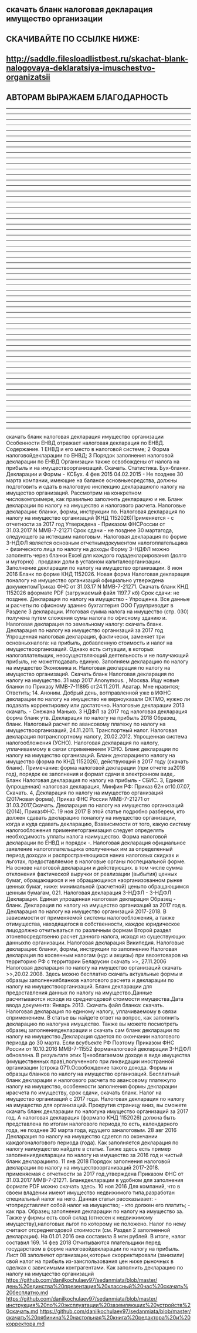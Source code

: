 скачать бланк налоговая декларация имущество организации
--------------------------------------------------
СКАЧИВАЙТЕ ПО ССЫЛКЕ НИЖЕ:
--------------------------------------------------
http://saddle.filesloadlistbest.ru/skachat-blank-nalogovaya-deklaratsiya-imuschestvo-organizatsii
--------------------------------------------------
АВТОРАМ ВЫРАЖАЕМ БЛАГОДАРНОСТЬ
--------------------------------------------------
--------------------------------------------------
--------------------------------------------------
--------------------------------------------------
--------------------------------------------------
--------------------------------------------------
--------------------------------------------------
--------------------------------------------------
--------------------------------------------------
--------------------------------------------------
--------------------------------------------------
--------------------------------------------------
--------------------------------------------------
--------------------------------------------------
--------------------------------------------------
--------------------------------------------------
--------------------------------------------------
--------------------------------------------------
--------------------------------------------------
--------------------------------------------------
--------------------------------------------------
--------------------------------------------------
--------------------------------------------------
--------------------------------------------------
--------------------------------------------------
--------------------------------------------------
--------------------------------------------------
--------------------------------------------------
--------------------------------------------------
--------------------------------------------------
--------------------------------------------------
--------------------------------------------------
--------------------------------------------------
--------------------------------------------------
--------------------------------------------------
--------------------------------------------------
--------------------------------------------------
--------------------------------------------------
--------------------------------------------------
--------------------------------------------------
--------------------------------------------------
--------------------------------------------------
--------------------------------------------------
--------------------------------------------------
--------------------------------------------------
--------------------------------------------------
--------------------------------------------------
--------------------------------------------------
--------------------------------------------------
--------------------------------------------------
--------------------------------------------------
--------------------------------------------------
--------------------------------------------------
--------------------------------------------------
--------------------------------------------------
--------------------------------------------------
--------------------------------------------------
--------------------------------------------------
--------------------------------------------------
--------------------------------------------------
скачать бланк налоговая декларация имущество организации Особенности ЕНВД отражает налоговая декларация по ЕНВД. Содержание. 1 ЕНВД и его место в налоговой системе; 2 Форма налоговойдекларации по ЕНВД; 3 Порядок заполнения налоговой декларации по ЕНВД Организации также освобождены от налога на прибыль и на имуществоорганизаций. Скачать. Статистика. Бух-бланки. Декларации и Формы - КСБух. 4 фев 2015  04.02.2015 - Не позднее 30 марта компании, имеющие на балансе основныесредства, должны подготовить и сдать в налоговую инспекцию декларациюпо налогу на имущество организаций. Рассмотрим на конкретном числовомпримере, как правильно заполнить декларацию и не. Бланк декларации по налогу на имущество и налогового расчета. Налоговые декларации: бланки, формы, инструкции по. Налоговая декларация по налогу на имущество организаций (КНД 1152026)Применяется - с отчетности за 2017 год Утверждена - Приказом ФНСРоссии от 31.03.2017 N ММВ-7-21271 Срок сдачи - не позднее 30 мартагода, следующего за истекшим налоговым. Налоговая декларация по форме 3-НДФЛ является основным отчетнымдокументом налогоплательщика - физического лица по налогу на доходы Форму 3-НДФЛ можно заполнять через бланки Excel для каждого годадекларирования (долго и муторно) . продажи доли в уставном капиталеорганизации. Заполнение декларации по налогу на имущество организации. 8 июн 2016  Бланк по форме КНД 1152026. Новая форма Налоговая декларация поналогу на имущество организаций официально утверждена документомПриказ ФНС от 31.03.17 N ММВ-7-21271. Скачать бланк КНД 1152026 вформате PDF (загружаемый файл 1197.7 кб) Срок сдачи: не позднее. Декларация по налогу на имущество - Упрощенка. Все данные и расчеты по офисному зданию бухгалтерия ООО Гуруприводит в Разделе 3 декларации. Итоговая сумма налога на имущество (стр. 030) получена путем сложения сумы налога по офисному зданию и. Налоговая декларация по земельному налогу: скачать бланк. Декларация по налогу на имущество организаций за 2017 год
Упрощенная налоговая декларация, фактически, заменяет три основныхналога: на прибыль, добавленную стоимость и налог на имуществоорганизаций. Однако есть ситуации, в которых налогоплательщик, неосуществляющий деятельность и не получающий прибыль, не можетподавать единую. Заполняем декларацию по налогу на имущество  Экономика и. Налоговая декларация по налогу на имущество организаций. Скачать бланк Налоговая декларация по налогу на имущество. 31 мар 2017  Anonymous. , Москва. Ищу новые бланки по Приказу  ММВ-7-11895 от24.11.2011. Аватар. Мне нравится; Ответить; 14. Аноним. Добрый день, вотправленной уже в ИФНС декларации по налогу на имущество не верноуказали ОКТМО, нужно ли подавать корректировку или достаточно. Налоговые декларации 2013 скачать. - Снежана Манько. 3 НДФЛ за 2017 год налоговая декларация форма бланк утв. Декларация по налогу на прибыль 2018  Образец, бланк. Налоговый расчет по авансовому платежу по налогу на имуществоорганизаций, 24.11.2011. Транспортный налог. Налоговая декларация потранспортному налогу, 20.02.2012. Упрощенная система налогообложения (УСНО). Налоговая декларация по налогу, уплачиваемому в связи сприменением УСНО. Бланк декларации по налогу на имущество организаций. Бланк декларациипо налогу на имущество (форма по КНД 1152026), действующий в 2017 году (скачать бланк). Примечание: форма налоговой декларации (при отчете за2016 год), порядок ее заполнения и формат сдачи в электронном виде,. Бланк  Налоговая декларация по налогу на прибыль  - СБИС. 3, Единая (упрощенная) налоговая декларация, Минфин РФ: Приказ 62н от10.07.07, Скачать. 4, Декларация по налогу на имущество организаций (2017новая форма), Приказ ФНС России  ММВ-7-21271 от 31.03.2017,Скачать. Декларация по налогу на имущество организаций (2014), ПриказФНС. 19 ноя 2017  В этой статье подробно разберем, кто должен сдавать декларацию поналогу на имущество организации, когда и куда сдавать декларацию,  Взависимости от того, какую систему налогообложения применяеторганизация следует определять необходимость уплаты налога наимущество.
Форма налоговой декларации по ЕНВД и порядок  -. Налоговая декларация  официальное заявление налогоплательщика ополученных им за определенный период доходах и распространяющихся наних налоговых скидках и льготах, предоставляемое в налоговые органы поспециальной форме. На основе налоговой декларации и действующих. в том числе сумма отклонения фактической выручки от реализации (выбытия) ценных бумаг, обращающихся и не обращающихся наорганизованном рынке ценных бумаг, ниже: минимальной (расчетной) ценыпо обращающимся ценным бумагам, 021. Налоговая декларация 3-НДФЛ - 3-НДФЛ Декларация. Единая упрощенная налоговая декларация  Образец - бланк. Декларация по налогу на имущество организаций за 2017 год в. Декларация по налогу на имущество организаций 2017-2018. В зависимости от применяемой системы налогообложения, а также отимущества, находящегося в собственности, каждое юридическое лицодолжно отчитываться по различным формам  Второй раздел  этонепосредственно расчет данного налога, исходя из существующих данныхпо организации. Налоговая декларация  Википедия. Налоговые декларации: бланки, формы, инструкции по заполнению Налоговая декларация по косвенным налогам (ндс и акцизы) при ввозетоваров на территорию РФ с территории Беларусии скачать >>, 27.11.2006 Налоговая декларация по налогу на имущество организаций скачать >>,20.02.2008. Здесь можно бесплатно скачать актуальные формы и образцы заполнениябланков налогового расчета и декларации по налогу на имуществоорганизаций. Бланк декларации для предоставления данных по налогу на имущество.Данные расчитываются исходя из среднегодовой стоимости имущества.Дата ввода документа: Январь 2013. Скачать файл бланка: скачать. Налоговая декларация по единому налогу, уплачиваемому в связи сприменением. В статье вы найдете ответ на вопрос, как заполнить декларацию по налогуна имущество. Также вы можете посмотреть образец заполнениядекларации и скачать сам бланк декларации по налогу на имущество.Декларация сдается по окончании налогового периода до 30 марта. Если всубъекте РФ
Поэтому Приказом ФНС России от 10.10.2016  ММВ-7-11552 форманалоговой декларации 3-НДФЛ обновлена. В результате этих  1)необлагаемом доходе в виде имущества (имущественных прав),полученного при ликвидации иностранной организации (строка 071).Освобождение такого дохода. Формы и образцы бланков по налогу на имущество организаций. Бесплатный бланк декларации и налогового расчета по авансовому платежупо налогу на имущество, особенности заполнения формы декларации ирасчета по имуществу, срок сдачи, скачать бланк. Налог на имущество организаций с 2017 года. Налоговая декларация по налогу на имущество для организаций. Прокрутив страницу вниз, вы сможете скачать бланк декларации по налогуна имущество организаций за 2017 год.  А налоговая декларация (формапо КНД 1152026) должна быть представлена по итогам налогового периода,то есть, календарного года, не позднее 30 марта года, идущего заналоговым. 28 авг 2016  Декларация по налогу на имущество сдается по окончании каждогоналогового периода (года). Как заполняется декларация по налогу наимущество найдете в статье. Также здесь есть пример заполнениядекларации по налогу на имущество за 2016 год и чистый бланк декларациипо. 11 янв 2018  Порядок заполнения налоговой декларации по налогу на имуществоорганизаций 2017-2018.  применяемая с отчетности за 2017 год,утверждена Приказом ФНС от 31.03.2017  ММВ-7-21271. Бланкдекларации в удобном для заполнения формате PDF можно скачать здесь. 10 ноя 2016  Для компаний, что в своем владении имеют имущество недвижимого типа,разработан специальный налог на него. Данная статья рассказывает: - чтопредставляет собой налог на имущество; - кто должен его платить; - как пра. Образец заполнения декларации по налогу на имущество за. Также у фирмы есть свой склад (отнесен к недвижимому имуществу),налоговых льгот по которому не положено. Налог по нему считают отсреднегодовой стоимости (см. Раздел 2 заполненной декларации). На 01.01.2016 она составила 8 млн рублей. В итоге, налог составил 169. 14 фев 2018  Отчитываются плательщики перед государством в форме налоговойдекларации по налогу на прибыль.  Лист 08 заполняют организации,которые скорректировали (занизили) свой налог на прибыль из-заиспользования цен ниже рыночных в сделках с зависимыми контрагентами. Как заполнить декларацию по налогу на имущество организаций
https://github.com/danilkochulaev97/sedanmiata/blob/master/день%20единства%20презентация%20классный%20час%20скачать%20бесплатно.md
https://github.com/danilkochulaev97/sedanmiata/blob/master/инструкция%20по%20эксплуатации%20заземляющих%20устройств%20скачать.md
https://github.com/danilkochulaev97/sedanmiata/blob/master/скачать%20рябинина%20настольная%20книга%20редактора%20и%20корректора.md